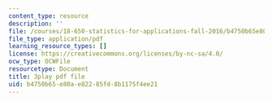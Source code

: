 ```yaml
---
content_type: resource
description: ''
file: /courses/18-650-statistics-for-applications-fall-2016/b4750b65e80ae82285fd8b1175f4ee21_0Va2dOLqUfM.pdf
file_type: application/pdf
learning_resource_types: []
license: https://creativecommons.org/licenses/by-nc-sa/4.0/
ocw_type: OCWFile
resourcetype: Document
title: 3play pdf file
uid: b4750b65-e80a-e822-85fd-8b1175f4ee21
---
```

